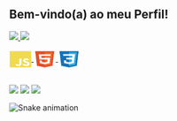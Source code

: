 ## Bem-vindo(a) ao meu Perfil!

 <div>
   <a href="https://github.com/oleoz1n">
   <img height="180em" src="https://github-readme-stats.vercel.app/api?username=oleoz1n&show_icons=true&theme=tokyonight&include_all_commits=true&locale=pt-BR&count_private=true"/>
   <img height="180em" src="https://github-readme-stats.vercel.app/api/top-langs/?username=oleoz1n&layout=compact&theme=tokyonight&locale=pt-BR"/>

</div>
<div style="display: inline_block"><br>
  <img align="center" alt="Js" height="30" width="40" src="https://raw.githubusercontent.com/devicons/devicon/master/icons/javascript/javascript-plain.svg">
  <img align="center" alt="HTML" height="30" width="40" src="https://raw.githubusercontent.com/devicons/devicon/master/icons/html5/html5-original.svg">
  <img align="center" alt="CSS" height="30" width="40" src="https://raw.githubusercontent.com/devicons/devicon/master/icons/css3/css3-original.svg">
</div>
 
 <br>
 
<div> 

  <a href="https://www.instagram.com/oleoz1n/" target="_blank"><img src="https://img.shields.io/badge/-Instagram-%23E4405F?style=for-the-badge&logo=instagram&logoColor=white" target="_blank"></a>
  <a href = "mailto:leopity0@gmail.com"><img src="https://img.shields.io/badge/-Gmail-%23333?style=for-the-badge&logo=gmail&logoColor=white" target="_blank"></a>
  <a href="https://www.linkedin.com/in/oleoz1n/" target="_blank"><img src="https://img.shields.io/badge/-LinkedIn-%230077B5?style=for-the-badge&logo=linkedin&logoColor=white" target="_blank"></a> 
 
  ![Snake animation](https://github.com/oleoz1n/oleoz1n/blob/output/github-contribution-grid-snake.svg)

</div>
